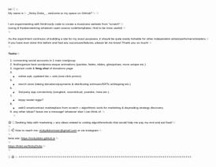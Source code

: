 <div style="font-size:6px; line-height:8px; font-family:sans-serif;">
  Hi! 👋 ✨<br>
My name is ✨ _Nicky Dubs_ , welcome to my space on GitHub?  ✨ ✨<br><br>
  
I am experimenting with html/css/js code to create a musicians website from "scratch".✨<br> 
(using & frankensteining whatever open-source code/templates i find to be most useful) ✨<br>✨<br>
  
As the experiment continues of building a site for my exact purposes, it should be quite easily forkable for other independent artists/performers/retailers.✨<br> 
If you have ever done this before and had any successes/failures, please let me know!  Thank you so much! ✨<br>✨

<b>Tasks:</b>✨<br>
1. connecting social accounts in 1 main row/group<br>
2. find/organize best wordpress-esque animations (paralax, fades, slides, glowpulses, more unique etc.)<br>
3. organize code & **feng** **shui** of donations page<br>
4. + online epk, updated bio + vids (one-click promo)<br>
5. + merch store (taking donations/payments & distributing art/music/NFTs w/shipping etc.)<br>
6. + 3rd-party app connectivity (songkick, soundcloud, youtube, insta etc.)<br>
7. + trippy easter eggs?<br>
8. + web3 smartcontract marketplace from scratch + algorithmic tools for marketing & daytrading strategy discovery.<br>
9. any other ideas?  leave me a message!  whatever else I can think of. ✨<br>✨<br>
  
😄 🤔 Seeking help with marketing + any ideas related to coding algorithms/tools that would help me pay my rent and eat food! ✨<br>✨<br>
💬 📫 How to reach me: nickydubsmusic@gmail.com or via instagram  ✨<br>✨<br>
beta site: https://nickydubs.github.io  ✨<br>✨<br>
https://linktr.ee/NickyDubs  ✨<br>✨<br>

<!-- ⚡⚡⚡⚡⚡⚡⚡⚡⚡ Fun fact: farts & penises are the best  ⚡⚡⚡⚡⚡
**nickydubs/nickydubs** is a ✨ _special_ ✨ repository because its `README.md` (this file) appears on your GitHub profile.
Here are some ideas to get you started:
-->
👯 😄 ✨ ⚡⚡⚡⚡⚡⚡⚡⚡⚡⚡⚡⚡⚡⚡⚡⚡⚡⚡⚡⚡⚡⚡⚡⚡⚡⚡⚡⚡⚡⚡⚡⚡⚡⚡⚡⚡⚡⚡⚡⚡⚡⚡⚡⚡⚡⚡⚡⚡⚡⚡⚡⚡⚡⚡⚡⚡⚡⚡⚡⚡⚡⚡⚡⚡⚡⚡⚡⚡⚡⚡⚡⚡⚡⚡⚡⚡⚡⚡⚡⚡⚡⚡⚡⚡⚡⚡⚡⚡⚡⚡
<!---->

